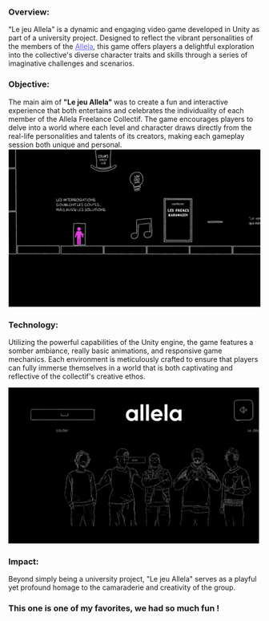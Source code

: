 ### Overview: 

"Le jeu Allela" is a dynamic and engaging video game developed in Unity as part of a university project. Designed to reflect the vibrant personalities of the members of the <a href="https://www.collectif-allela.com/" style="text-decoration:underline;color:#6366f1">Allela</a>, this game offers players a delightful exploration into the collective's diverse character traits and skills through a series of imaginative challenges and scenarios.

### Objective: 

The main aim of <b>"Le jeu Allela" </b> was to create a fun and interactive experience that both entertains and celebrates the individuality of each member of the Allela Freelance Collectif. The game encourages players to delve into a world where each level and character draws directly from the real-life personalities and talents of its creators, making each gameplay session both unique and personal.
![Screen shot jeu Allela.](../../images/allela-jeu-2.png "Screen shot jeu Allela")

### Technology: 

Utilizing the powerful capabilities of the Unity engine, the game features a somber ambiance, really basic animations, and responsive game mechanics. Each environment is meticulously crafted to ensure that players can fully immerse themselves in a world that is both captivating and reflective of the collectif's creative ethos.

![Screen shot jeu Allela.](../../images/allela-jeu-3.png "Screen shot jeu Allela")


### Impact: 

Beyond simply being a university project, "Le jeu Allela" serves as a playful yet profound homage to the camaraderie and creativity of the group. 

### This one is one of my favorites, we had so much fun !